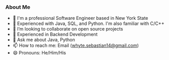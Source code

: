 ### About Me


- 🔭 I'm a professional Software Engineer based in New York State
- 🌱 Experienced with Java, SQL, and Python. I'm also familiar with C/C++
- 👯 I’m looking to collaborate on open source projects
- 🤔 Experienced in Backend Development
- 💬 Ask me about Java, Python
- 📫 How to reach me: Email (whyte.sebastian14@gmail.com)
- 😄 Pronouns: He/Him/His
